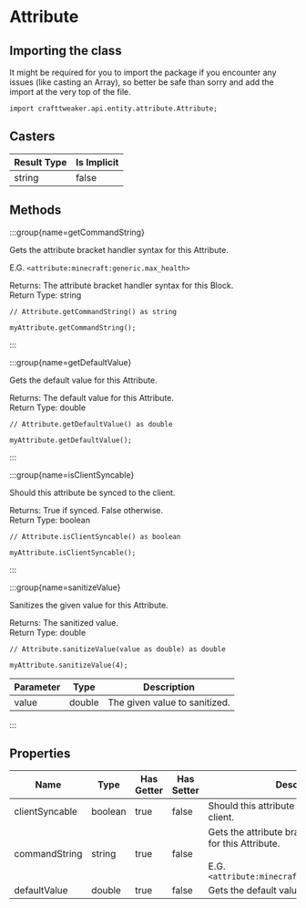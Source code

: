 # Attribute

## Importing the class

It might be required for you to import the package if you encounter any issues (like casting an Array), so better be safe than sorry and add the import at the very top of the file.
```zenscript
import crafttweaker.api.entity.attribute.Attribute;
```


## Casters

| Result Type | Is Implicit |
|-------------|-------------|
| string      | false       |

## Methods

:::group{name=getCommandString}

Gets the attribute bracket handler syntax for this Attribute.

 E.G.
 `<attribute:minecraft:generic.max_health>`

Returns: The attribute bracket handler syntax for this Block.  
Return Type: string

```zenscript
// Attribute.getCommandString() as string

myAttribute.getCommandString();
```

:::

:::group{name=getDefaultValue}

Gets the default value for this Attribute.

Returns: The default value for this Attribute.  
Return Type: double

```zenscript
// Attribute.getDefaultValue() as double

myAttribute.getDefaultValue();
```

:::

:::group{name=isClientSyncable}

Should this attribute be synced to the client.

Returns: True if synced. False otherwise.  
Return Type: boolean

```zenscript
// Attribute.isClientSyncable() as boolean

myAttribute.isClientSyncable();
```

:::

:::group{name=sanitizeValue}

Sanitizes the given value for this Attribute.

Returns: The sanitized value.  
Return Type: double

```zenscript
// Attribute.sanitizeValue(value as double) as double

myAttribute.sanitizeValue(4);
```

| Parameter |  Type  |          Description          |
|-----------|--------|-------------------------------|
| value     | double | The given value to sanitized. |


:::


## Properties

|      Name      |  Type   | Has Getter | Has Setter |                                                              Description                                                              |
|----------------|---------|------------|------------|---------------------------------------------------------------------------------------------------------------------------------------|
| clientSyncable | boolean | true       | false      | Should this attribute be synced to the client.                                                                                        |
| commandString  | string  | true       | false      | Gets the attribute bracket handler syntax for this Attribute. <br />  <br />  E.G. <br />  `<attribute:minecraft:generic.max_health>` |
| defaultValue   | double  | true       | false      | Gets the default value for this Attribute.                                                                                            |

